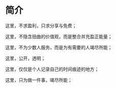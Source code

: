 # 简介

这里，不求盈利，只求分享与免费；

这里，不隐含扭曲的价值观，而是整合并充盈正能量；

这里，不为少数人服务，而是为有需要的人竭尽所能；

这里，公开，透明；

这里，仅仅是个人记录自己的时间痕迹的地方；

这里，只为做一件事，竭尽所能；

